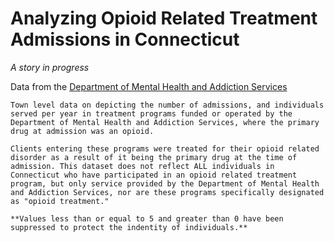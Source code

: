 # Analyzing Opioid Related Treatment Admissions in Connecticut

*A story in progress*

Data from the [Department of Mental Health and Addiction Services](https://data.ct.gov/Health-and-Human-Services/Opioid-Related-Treatment-Admsissions-by-Town-in-De/4pv7-jhxb)

```description
Town level data on depicting the number of admissions, and individuals served per year in treatment programs funded or operated by the Department of Mental Health and Addiction Services, where the primary drug at admission was an opioid.

Clients entering these programs were treated for their opioid related disorder as a result of it being the primary drug at the time of admission. This dataset does not reflect ALL individuals in Connecticut who have participated in an opioid related treatment program, but only service provided by the Department of Mental Health and Addiction Services, nor are these programs specifically designated as "opioid treatment."

**Values less than or equal to 5 and greater than 0 have been suppressed to protect the indentity of individuals.**

```
